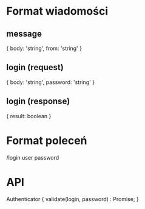 # Format wiadomości
## message
{
    body: 'string',
    from: 'string'
}

## login (request)
{
    body: 'string',
    password: 'string'
}

## login (response)
{
    result: boolean
}

# Format poleceń
/login user password


# API
Authenticator {
    validate(login, password) : Promise<boolean>;
}
